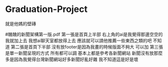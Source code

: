 # Graduation-Project
就是他媽的壁磚

#醜醜的新聞架構第一版.pdf
第一張是首頁上半部 右上角的ai是我覺得那邊空空的我就加上去 我想ai聊天室都放得上去 應該就可以請他推薦一些東西之類的吧 不知道
第二張是首頁下半部 沒有放footer是因為我畫的時候版面不夠大 可以加
第三張是單一新聞呈現的方式
所有都可以調 基本上都是參考各新聞網站 新聞沒有放那麼多是因為我覺得台灣新聞網站好多新聞好亂好雜 我不知道這是好是壞
